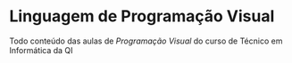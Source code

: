 # Linguagem de Programação Visual

Todo conteúdo das aulas de *Programação Visual* do curso de Técnico em Informática da QI 
